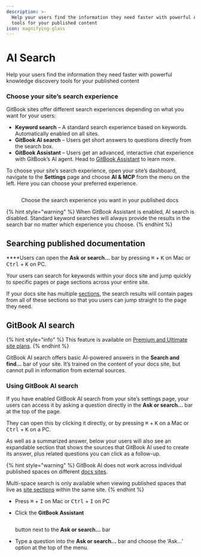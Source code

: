 ```yaml
---
description: >-
  Help your users find the information they need faster with powerful AI search
  tools for your published content
icon: magnifying-glass
---
```


# AI Search

Help your users find the information they need faster with powerful knowledge discovery tools for your published content

### Choose your site’s search experience

GitBook sites offer different search experiences depending on what you want for your users:

* **Keyword search** – A standard search experience based on keywords. Automatically enabled on all sites.
* **GitBook AI search** – Users get short answers to questions directly from the search box.
* **GitBook Assistant** – Users get an advanced, interactive chat experience with GitBook’s AI agent. Head to [GitBook Assistant](gitbook-ai-assistant/) to learn more.

To choose your site’s search experience, open your site’s dashboard, navigate to the **Settings** page and choose **AI & MCP** from the menu on the left. Here you can choose your preferred experience.

<figure><img src="../.gitbook/assets/29_07_25_search_ai.svg" alt=""><figcaption><p>Choose the search experience you want in your published docs</p></figcaption></figure>

{% hint style="warning" %}
When GitBook Assistant is enabled, AI search is disabled. Standard keyword searches will always provide the results in the search bar no matter which experience you choose.
{% endhint %}

## Searching published documentation

**​**Users can open the **Ask or search…** bar by pressing <kbd>⌘</kbd> + <kbd>K</kbd> on Mac or <kbd>Ctrl</kbd> + <kbd>K</kbd> on PC.

Your users can search for keywords within your docs site and jump quickly to specific pages or page sections across your entire site.

If your docs site has multiple [sections](site-structure/site-sections.md), the search results will contain pages from all of these sections so that you users can jump straight to the page they need.

## GitBook AI search

{% hint style="info" %}
This feature is available on [Premium and Ultimate site plans](https://www.gitbook.com/pricing).
{% endhint %}

GitBook AI search offers basic AI-powered answers in the **Search and find…** bar of your site. It’s trained on the content of your docs site, but cannot pull in information from external sources.

### Using GitBook AI search

If you have enabled GitBook AI search from your site’s settings page, your users can access it by asking a question directly in the **Ask or search…** bar at the top of the page.

They can open this by clicking it directly, or by pressing <kbd>⌘</kbd> + <kbd>K</kbd> on a Mac or <kbd>Ctrl</kbd> + <kbd>K</kbd> on a PC.

As well as a summarized answer, below your users will also see an expandable section that shows the sources that GitBook AI used to create its answer, plus related questions you can click as a follow-up.

{% hint style="warning" %}
GitBook AI does not work across individual published spaces on different [docs sites](publish-a-docs-site/).

Multi-space search is only available when viewing published spaces that live as [site sections](site-structure/site-sections.md) within the same site.
{% endhint %}

* Press <kbd>⌘</kbd> + <kbd>I</kbd> on Mac or <kbd>Ctrl</kbd> + <kbd>I</kbd> on PC
*   Click the **GitBook Assistant**&#x20;

    <picture><source srcset="../.gitbook/assets/gitbook-assistant-dark.svg" media="(prefers-color-scheme: dark)"><img src="../.gitbook/assets/gitbook-assistant.svg" alt=""></picture>

    &#x20;button next to the **Ask or search…** bar
* Type a question into the **Ask or search…** bar and choose the ‘Ask…’ option at the top of the menu.
